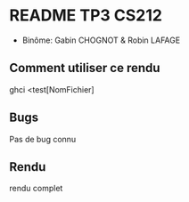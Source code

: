 # README TP3 CS212

* Binôme: Gabin CHOGNOT & Robin LAFAGE

## Comment utiliser ce rendu

ghci <test[NomFichier]

## Bugs 

Pas de bug connu

## Rendu

rendu complet
